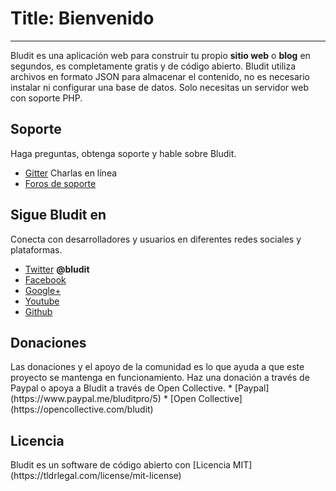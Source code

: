 # Title: Bienvenido
<!-- Position: 1 -->
---
Bludit es una aplicación web para construir tu propio **sitio web** o **blog** en segundos, es completamente gratis y de código abierto. Bludit utiliza archivos en formato JSON para almacenar el contenido, no es necesario instalar ni configurar una base de datos. Solo necesitas un servidor web con soporte PHP.

<h2 id="support">Soporte</h2>
Haga preguntas, obtenga soporte y hable sobre Bludit.

* [Gitter](https://gitter.im/bludit/support) Charlas en línea
* [Foros de soporte](https://forum.bludit.org)

<h2 id="follow-bludit">Sigue Bludit en</h2>
Conecta con desarrolladores y usuarios en diferentes redes sociales y plataformas.

* [Twitter](https://twitter.com/bludit) **@bludit**
* [Facebook](https://www.facebook.com/bluditcms)
* [Google+](https://plus.google.com/+Bluditcms)
* [Youtube](https://www.youtube.com/channel/UCuLu0Z_CHBsTiYTDz129x9Q)
* [Github](https://github.com/bludit/bludit)

<h2 id="donations">Donaciones</h2>
Las donaciones y el apoyo de la comunidad es lo que ayuda a que este proyecto se mantenga en funcionamiento. Haz una donación a través de Paypal o apoya a Bludit a través de Open Collective.
* [Paypal](https://www.paypal.me/bluditpro/5)
* [Open Collective](https://opencollective.com/bludit)

<h2 id="license">Licencia</h2>
Bludit es un software de código abierto con [Licencia MIT](https://tldrlegal.com/license/mit-license)
